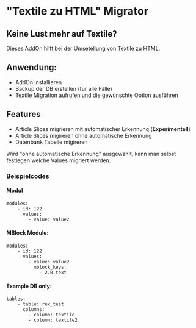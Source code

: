 # "Textile zu HTML" Migrator

## Keine Lust mehr auf Textile?

Dieses AddOn hilft bei der Umsetellung von Textile zu HTML. 

## Anwendung: 

- AddOn installieren
- Backup der DB erstellen (für alle Fälle) 
- Textile Migration aufrufen und die gewünschte Option ausführen

## Features

- Article Slices migrieren mit automatischer Erkennung (**Experimentell**)
- Article Slices migireren ohne automatische Erkennung
- Datenbank Tabelle migireren

Wird "ohne automatische Erkennung" ausgewählt, kann man selbst festlegen welche Values migriert werden. 

### Beispielcodes

#### Modul
```
modules:
    - id: 122
      values:
        - value: value2
```        

#### MBlock Module:

```
modules:
    - id: 122
      values: 
        - value: value2
          mblock_keys: 
            - 2.0.text
```


#### Example DB only:

```
tables:
    - table: rex_test
      columns:
        - column: textile
        - column: textile2
